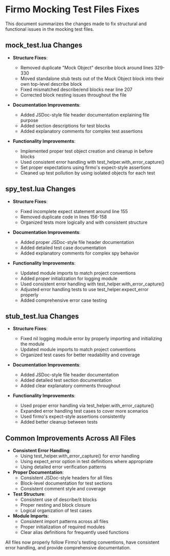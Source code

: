 # Firmo Mocking Test Files Fixes

This document summarizes the changes made to fix structural and functional issues in the mocking test files.

## mock_test.lua Changes

- **Structure Fixes**:
  - Removed duplicate "Mock Object" describe block around lines 329-330
  - Moved standalone stub tests out of the Mock Object block into their own top-level describe block
  - Fixed mismatched describe/end blocks near line 207
  - Corrected block nesting issues throughout the file

- **Documentation Improvements**:
  - Added JSDoc-style file header documentation explaining file purpose
  - Added section descriptions for test blocks
  - Added explanatory comments for complex test assertions

- **Functionality Improvements**:
  - Implemented proper test object creation and cleanup in before blocks
  - Used consistent error handling with test_helper.with_error_capture()
  - Set proper expectations using firmo's expect-style assertions
  - Cleaned up test pollution by using isolated objects for each test

## spy_test.lua Changes

- **Structure Fixes**:
  - Fixed incomplete expect statement around line 155
  - Removed duplicate code in lines 156-158
  - Organized tests more logically and with consistent structure

- **Documentation Improvements**:
  - Added proper JSDoc-style file header documentation
  - Added detailed test case documentation
  - Added explanatory comments for complex spy behavior

- **Functionality Improvements**:
  - Updated module imports to match project conventions
  - Added proper initialization for logging module
  - Used consistent error handling with test_helper.with_error_capture()
  - Adjusted error handling tests to use test_helper.expect_error properly
  - Added comprehensive error case testing

## stub_test.lua Changes

- **Structure Fixes**:
  - Fixed nil logging module error by properly importing and initializing the module
  - Updated module imports to match project conventions
  - Organized test cases for better readability and coverage

- **Documentation Improvements**:
  - Added JSDoc-style file header documentation
  - Added detailed test section documentation
  - Added clear explanatory comments throughout

- **Functionality Improvements**:
  - Used proper error handling via test_helper.with_error_capture()
  - Expanded error handling test cases to cover more scenarios
  - Used firmo's expect-style assertions consistently
  - Added better cleanup between tests

## Common Improvements Across All Files

- **Consistent Error Handling**:
  - Using test_helper.with_error_capture() for error handling
  - Using expect_error option in test definitions where appropriate
  - Using detailed error verification patterns
- **Proper Documentation**:
  - Consistent JSDoc-style headers for all files
  - Block-level documentation for test sections
  - Consistent comment style and coverage
- **Test Structure**:
  - Consistent use of describe/it blocks
  - Proper nesting and block closure
  - Logical organization of test cases
- **Module Imports**:
  - Consistent import patterns across all files
  - Proper initialization of required modules
  - Clear alias definitions for frequently used functions

All files now properly follow Firmo's testing conventions, have consistent error handling, and provide comprehensive documentation.
